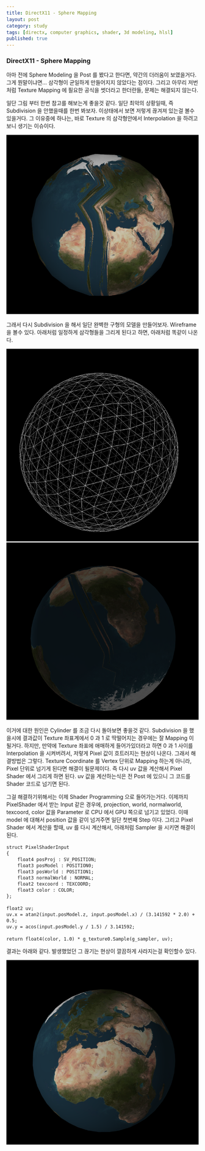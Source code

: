 ```yaml
---
title: DirectX11 - Sphere Mapping
layout: post
category: study
tags: [directx, computer graphics, shader, 3d modeling, hlsl]
published: true
---
```

 
### DirectX11 - Sphere Mapping

아마 전에 Sphere Modeling 을 Post 를 봤다고 한다면, 약간의 더러움이 보였을거다. 그게 뭔말이냐면... 삼각형이 균일하게 만들어지지 않았다는 점이다. 그리고 아무리 저번처럼 Texture Mapping 에 필요한 공식을 썻더라고 한더란들, 문제는 해결되지 않는다.

일단 그림 부터 한번 참고를 해보는게 좋을것 같다. 일단 최악의 상황일때, 즉 Subdivision 을 안했을때를 한번 봐보자. 이상태에서 보면 저렇게 끊겨져 있는걸 볼수 있을거다. 그 이유중에 하나는, 바로 Texture 의 삼각형안에서 Interpolation 을 하려고 보니 생기는 이슈이다. 

![alt text](../../../assets/img/photo/5-16-2025/earth.png)

그래서 다시 Subdivision 을 해서 일단 완벽한 구형의 모델을 만들어보자. Wireframe 을 볼수 있다. 아래처럼 일정하게 삼각형들을 그리게 된다고 하면, 아래처럼 똑같이 나온다.

![alt text](../../../assets/img/photo/5-16-2025/sphere_mapping_1.png) 
![alt text](../../../assets/img/photo/5-16-2025/sphere_mapping_2.png)

이거에 대한 원인은 Cylinder 를 조금 다시 돌아보면 좋을것 같다. Subdivision 을 했을시에 결과값이 Texture 좌표계에서 0 과 1 로 딱떨어지는 경우에는 잘 Mapping 이 될거다. 하지만, 만약에 Texture 좌표에 애매하게 들어가있더라고 하면 0 과 1 사이를 Interpolation 을 시켜버려서, 저렇게 Pixel 값이 흐트러지는 현상이 나온다. 그래서 해결방법은 그렇다. Texture Coordinate 를 Vertex 단위로 Mapping 하는게 아니라, Pixel 단위로 넘기게 된다면 해결이 될문제이다. 즉 다시 uv 값을 계산해서 Pixel Shader 에서 그리게 하면 된다. uv 값을 계산하는식은 전 Post 에 있으니 그 코드를 Shader 코드로 넘기면 된다.

그걸 해결하기위해서는 이제 Shader Programming 으로 들어가는거다. 이제까지 PixelShader 에서 받는 Input 같은 경우에, projection, world, normalworld, texcoord, color 값을 Parameter 로 CPU 에서 GPU 쪽으로 넘기고 있었다. 이때 model 에 대해서 position 값을 같이 넘겨주면 일단 첫번째 Step 이다. 그리고 Pixel Shader 에서 계산을 할때, uv 를 다시 계산해서, 아래처럼 Sampler 을 시키면 해결이 된다.

```
struct PixelShaderInput
{
    float4 posProj : SV_POSITION;
    float3 posModel : POSITION0;
    float3 posWorld : POSITION1;
    float3 normalWorld : NORMAL;
    float2 texcoord : TEXCOORD;
    float3 color : COLOR; 
};

float2 uv;
uv.x = atan2(input.posModel.z, input.posModel.x) / (3.141592 * 2.0) + 0.5;
uv.y = acos(input.posModel.y / 1.5) / 3.141592;

return float4(color, 1.0) * g_texture0.Sample(g_sampler, uv);
```

결과는 아래와 같다. 발생했었던 그 끊기는 현상이 깔끔하게 사라지는걸 확인할수 있다.

![alt text](../../../assets/img/photo/5-16-2025/sphere_mapping_3.png)